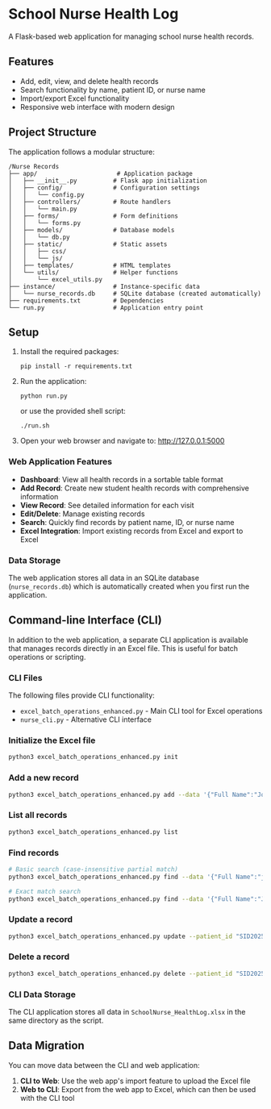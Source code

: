 # School Nurse Health Log

A Flask-based web application for managing school nurse health records.

## Features

- Add, edit, view, and delete health records
- Search functionality by name, patient ID, or nurse name
- Import/export Excel functionality
- Responsive web interface with modern design

## Project Structure

The application follows a modular structure:

```
/Nurse Records
├── app/                      # Application package
│   ├── __init__.py          # Flask app initialization
│   ├── config/              # Configuration settings
│   │   └── config.py
│   ├── controllers/         # Route handlers
│   │   └── main.py
│   ├── forms/               # Form definitions
│   │   └── forms.py
│   ├── models/              # Database models
│   │   └── db.py
│   ├── static/              # Static assets
│   │   ├── css/
│   │   └── js/
│   ├── templates/           # HTML templates
│   └── utils/               # Helper functions
│       └── excel_utils.py
├── instance/                # Instance-specific data
│   └── nurse_records.db     # SQLite database (created automatically)
├── requirements.txt         # Dependencies
└── run.py                   # Application entry point
```

## Setup

1. Install the required packages:
   ```
   pip install -r requirements.txt
   ```

2. Run the application:
   ```
   python run.py
   ```
   or use the provided shell script:
   ```
   ./run.sh
   ```
3. Open your web browser and navigate to: http://127.0.0.1:5000

### Web Application Features

- **Dashboard**: View all health records in a sortable table format
- **Add Record**: Create new student health records with comprehensive information
- **View Record**: See detailed information for each visit
- **Edit/Delete**: Manage existing records
- **Search**: Quickly find records by patient name, ID, or nurse name
- **Excel Integration**: Import existing records from Excel and export to Excel

### Data Storage

The web application stores all data in an SQLite database (`nurse_records.db`) which is automatically created when you first run the application.

## Command-line Interface (CLI)

In addition to the web application, a separate CLI application is available that manages records directly in an Excel file. This is useful for batch operations or scripting.

### CLI Files

The following files provide CLI functionality:
- `excel_batch_operations_enhanced.py` - Main CLI tool for Excel operations
- `nurse_cli.py` - Alternative CLI interface

### Initialize the Excel file
```bash
python3 excel_batch_operations_enhanced.py init
```

### Add a new record
```bash
python3 excel_batch_operations_enhanced.py add --data '{"Full Name":"John Doe", "Date of Visit":"2025-08-04", "Time of Visit":"10:00 AM", "Nurse Name/ID":"NURSE001"}'
```

### List all records
```bash
python3 excel_batch_operations_enhanced.py list
```

### Find records
```bash
# Basic search (case-insensitive partial match)
python3 excel_batch_operations_enhanced.py find --data '{"Full Name":"john"}'

# Exact match search
python3 excel_batch_operations_enhanced.py find --data '{"Full Name":"John Doe"}' --exact_match
```

### Update a record
```bash
python3 excel_batch_operations_enhanced.py update --patient_id "SID20250804105012345" --data '{"Temperature (°C)":"37.2"}'
```

### Delete a record
```bash
python3 excel_batch_operations_enhanced.py delete --patient_id "SID20250804105012345"
```

### CLI Data Storage
The CLI application stores all data in `SchoolNurse_HealthLog.xlsx` in the same directory as the script.

## Data Migration

You can move data between the CLI and web application:

1. **CLI to Web**: Use the web app's import feature to upload the Excel file
2. **Web to CLI**: Export from the web app to Excel, which can then be used with the CLI tool
